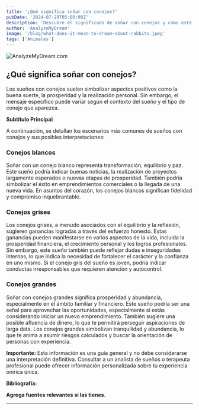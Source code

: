 ```yaml
---
title: '¿Qué significa soñar con conejos?'
pubDate: '2024-07-29T05:00:00Z'
description: 'Descubre el significado de soñar con conejos y cómo este tipo de sueños puede reflejar aspectos positivos como prosperidad y satisfacción personal, dependiendo del contexto y el tipo de conejo.'
author: 'AnalyzeMyDream'
image: '/blog/what-does-it-mean-to-dream-about-rabbits.jpeg'
tags: ['Animales']
---
```


![AnalyzeMyDream.com](/blog/what-does-it-mean-to-dream-about-rabbits.jpeg)

## ¿Qué significa soñar con conejos?

Los sueños con conejos suelen simbolizar aspectos positivos como la buena suerte, la prosperidad y la realización personal. Sin embargo, el mensaje específico puede variar según el contexto del sueño y el tipo de conejo que aparezca. 

**Subtítulo Principal**

A continuación, se detallan los escenarios más comunes de sueños con conejos y sus posibles interpretaciones:

### Conejos blancos

Soñar con un conejo blanco representa transformación, equilibrio y paz. Este sueño podría indicar buenas noticias, la realización de proyectos largamente esperados o nuevas etapas de prosperidad. También podría simbolizar el éxito en emprendimientos comerciales o la llegada de una nueva vida. En asuntos del corazón, los conejos blancos significan fidelidad y compromiso inquebrantable. 

### Conejos grises

Los conejos grises, a menudo asociados con el equilibrio y la reflexión, sugieren ganancias logradas a través del esfuerzo honesto. Estas ganancias pueden manifestarse en varios aspectos de la vida, incluida la prosperidad financiera, el crecimiento personal y los logros profesionales. Sin embargo, este sueño también puede reflejar dudas e inseguridades internas, lo que indica la necesidad de fortalecer el carácter y la confianza en uno mismo. Si el conejo gris del sueño es joven, podría indicar conductas irresponsables que requieren atención y autocontrol.

### Conejos grandes

Soñar con conejos grandes significa prosperidad y abundancia, especialmente en el ámbito familiar y financiero. Este sueño podría ser una señal para aprovechar las oportunidades, especialmente si estás considerando iniciar un nuevo emprendimiento. También sugiere una posible afluencia de dinero, lo que te permitirá perseguir aspiraciones de larga data. Los conejos grandes simbolizan tranquilidad y abundancia, lo que te anima a asumir riesgos calculados y buscar la orientación de personas con experiencia.

**Importante:** Esta información es una guía general y no debe considerarse una interpretación definitiva. Consultar a un analista de sueños o terapeuta profesional puede ofrecer información personalizada sobre tu experiencia onírica única.

**Bibliografía:**

**Agrega fuentes relevantes si las tienes.**

---